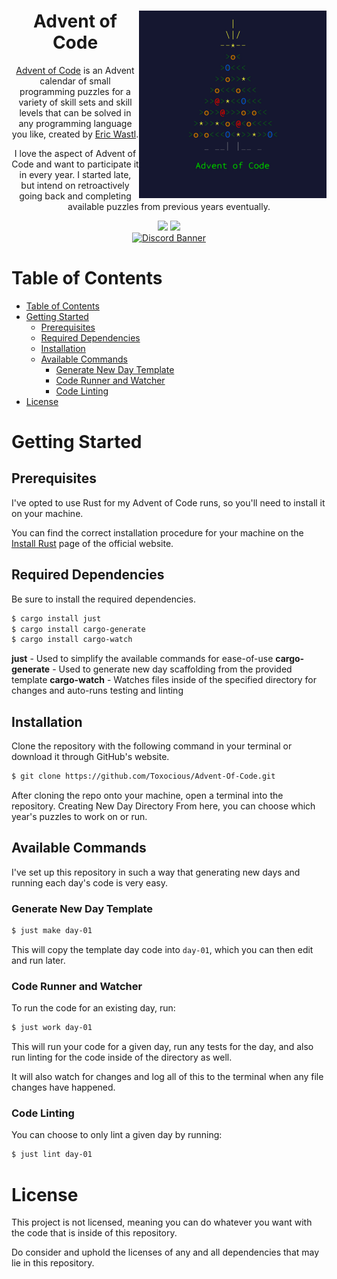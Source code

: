 <div align="center">
    <img src="./assets/aoc-banner.jpeg" title="Advent of Code Banner" alt="Advent of Code Banner" width='300' align="right"/>

  <h1 align="center">Advent of Code</h1>

  [Advent of Code](https://adventofcode.com/2023/about) is an Advent calendar of small programming puzzles for a variety of skill sets and skill levels that can be solved in any programming language you like, created by [Eric Wastl](http://was.tl/).

  I love the aspect of Advent of Code and want to participate it in every year. I started late, but intend on retroactively going back and completing available puzzles from previous years eventually.

  <img src="https://img.shields.io/github/stars/Toxocious/AdventOfCode?style=for-the-badge&logo=appveyor" />
  <a href="https://visitorbadge.io/status?path=https%3A%2F%2Fgithub.com%2FToxocious%AdventOfCode">
    <img src="https://api.visitorbadge.io/api/visitors?path=https%3A%2F%2Fgithub.com%2FToxocious%AdventOfCode&countColor=%2337d67a" />
  </a>
  <br />

  <a href="https://discord.gg/Km6btPhs" target="_blank">
    <img src="https://discord.com/api/guilds/1002005327555862620/widget.png?style=banner2" alt="Discord Banner" />
  </a>
</div>



# Table of Contents
- [Table of Contents](#table-of-contents)
- [Getting Started](#getting-started)
  - [Prerequisites](#prerequisites)
  - [Required Dependencies](#required-dependencies)
  - [Installation](#installation)
  - [Available Commands](#available-commands)
    - [Generate New Day Template](#generate-new-day-template)
    - [Code Runner and Watcher](#code-runner-and-watcher)
    - [Code Linting](#code-linting)
- [License](#license)



# Getting Started
## Prerequisites
I've opted to use Rust for my Advent of Code runs, so you'll need to install it on your machine.

You can find the correct installation procedure for your machine on the [Install Rust](https://www.rust-lang.org/tools/install) page of the official website.

## Required Dependencies
Be sure to install the required dependencies.
```sh
$ cargo install just
$ cargo install cargo-generate
$ cargo install cargo-watch
```

**just** - Used to simplify the available commands for ease-of-use
**cargo-generate** - Used to generate new day scaffolding from the provided template
**cargo-watch** - Watches files inside of the specified directory for changes and auto-runs testing and linting

## Installation
Clone the repository with the following command in your terminal or download it through GitHub's website.

```bash
$ git clone https://github.com/Toxocious/Advent-Of-Code.git
```

After cloning the repo onto your machine, open a terminal into the repository.
Creating New Day Directory
From here, you can choose which year's puzzles to work on or run.

## Available Commands
I've set up this repository in such a way that generating new days and running each day's code is very easy.

### Generate New Day Template
```sh
$ just make day-01
```
This will copy the template day code into `day-01`, which you can then edit and run later.

### Code Runner and Watcher
To run the code for an existing day, run:
```sh
$ just work day-01
```
This will run your code for a given day, run any tests for the day, and also run linting for the code inside of the directory as well.

It will also watch for changes and log all of this to the terminal when any file changes have happened.

### Code Linting
You can choose to only lint a given day by running:
```sh
$ just lint day-01
```


# License
This project is not licensed, meaning you can do whatever you want with the code that is inside of this repository.

Do consider and uphold the licenses of any and all dependencies that may lie in this repository.
